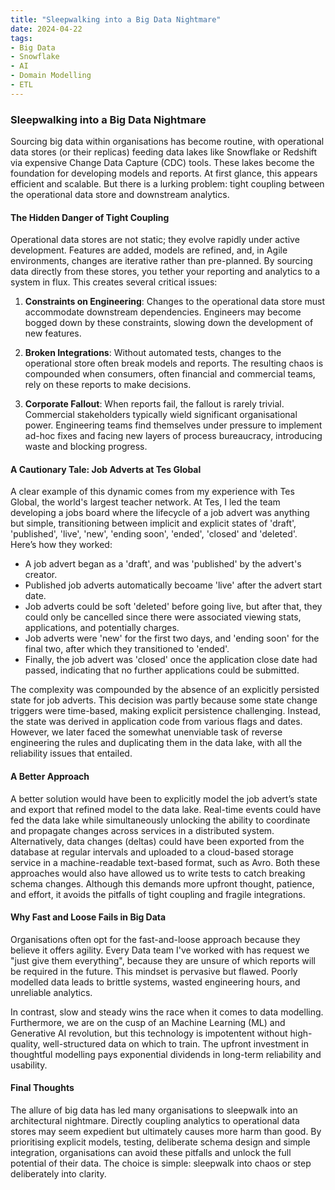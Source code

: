 ```yaml
---
title: "Sleepwalking into a Big Data Nightmare"
date: 2024-04-22
tags:
- Big Data
- Snowflake
- AI
- Domain Modelling
- ETL
---
```


### Sleepwalking into a Big Data Nightmare

Sourcing big data within organisations has become routine, with operational data stores (or their replicas) feeding data lakes like Snowflake or Redshift via expensive Change Data Capture (CDC) tools. These lakes become the foundation for developing models and reports. At first glance, this appears efficient and scalable. But there is a lurking problem: tight coupling between the operational data store and downstream analytics.

#### The Hidden Danger of Tight Coupling

Operational data stores are not static; they evolve rapidly under active development. Features are added, models are refined, and, in Agile environments, changes are iterative rather than pre-planned. By sourcing data directly from these stores, you tether your reporting and analytics to a system in flux. This creates several critical issues:

1. **Constraints on Engineering**: Changes to the operational data store must accommodate downstream dependencies. Engineers may become bogged down by these constraints, slowing down the development of new features.

2. **Broken Integrations**: Without automated tests, changes to the operational store often break models and reports. The resulting chaos is compounded when consumers, often financial and commercial teams, rely on these reports to make decisions.

3. **Corporate Fallout**: When reports fail, the fallout is rarely trivial. Commercial stakeholders typically wield significant organisational power. Engineering teams find themselves under pressure to implement ad-hoc fixes and facing new layers of process bureaucracy, introducing waste and blocking progress.

#### A Cautionary Tale: Job Adverts at Tes Global

A clear example of this dynamic comes from my experience with Tes Global, the world's largest teacher network. At Tes, I led the team developing a jobs board where the lifecycle of a job advert was anything but simple, transitioning between implicit and explicit states of 'draft', 'published', 'live', 'new', 'ending soon', 'ended', 'closed' and 'deleted'. Here’s how they worked:

- A job advert began as a 'draft', and was 'published' by the advert's creator.
- Published job adverts automatically becoame 'live' after the advert start date.
- Job adverts could be soft 'deleted' before going live, but after that, they could only be cancelled since there were associated viewing stats, applications, and potentially charges.
- Job adverts were 'new' for the first two days, and 'ending soon' for the final two, after which they transitioned to 'ended'.
- Finally, the job advert was 'closed' once the application close date had passed, indicating that no further applications could be submitted.

The complexity was compounded by the absence of an explicitly persisted state for job adverts. This decision was partly because some state change triggers were time-based, making explicit persistence challenging. Instead, the state was derived in application code from various flags and dates. However, we later faced the somewhat unenviable task of reverse engineering the rules and duplicating them in the data lake, with all the reliability issues that entailed.

#### A Better Approach

A better solution would have been to explicitly model the job advert’s state and export that refined model to the data lake. Real-time events could have fed the data lake while simultaneously unlocking the ability to coordinate and propagate changes across services in a distributed system. Alternatively, data changes (deltas) could have been exported from the database at regular intervals and uploaded to a cloud-based storage service in a machine-readable text-based format, such as Avro. Both these approaches would also have allowed us to write tests to catch breaking schema changes. Although this demands more upfront thought, patience, and effort, it avoids the pitfalls of tight coupling and fragile integrations.

#### Why Fast and Loose Fails in Big Data

Organisations often opt for the fast-and-loose approach because they believe it offers agility. Every Data team I've worked with has request we "just give them everything", because they are unsure of which reports will be required in the future. This mindset is pervasive but flawed. Poorly modelled data leads to brittle systems, wasted engineering hours, and unreliable analytics.

In contrast, slow and steady wins the race when it comes to data modelling. Furthermore, we are on the cusp of an Machine Learning (ML) and Generative AI revolution, but this technology is impotentent without high-quality, well-structured data on which to train. The upfront investment in thoughtful modelling pays exponential dividends in long-term reliability and usability.

#### Final Thoughts

The allure of big data has led many organisations to sleepwalk into an architectural nightmare. Directly coupling analytics to operational data stores may seem expedient but ultimately causes more harm than good. By prioritising explicit models, testing, deliberate schema design and simple integration, organisations can avoid these pitfalls and unlock the full potential of their data. The choice is simple: sleepwalk into chaos or step deliberately into clarity.

